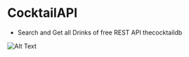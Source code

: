 # CocktailAPI
* Search and Get all Drinks of free REST API thecocktaildb

![Alt Text](https://raw.githubusercontent.com/alexwathever/CocktailAPI/main/example/screen.gif)
